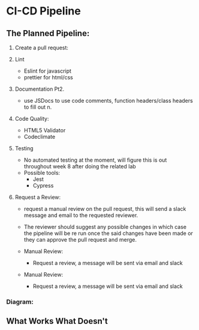 # CI-CD Pipeline

## The Planned Pipeline:

1. Create a pull request:

2. Lint
    - Eslint for javascript
    - prettier for html/css

3. Documentation Pt2.
    - use JSDocs to use code comments, function headers/class headers to fill out n.

3. Code Quality:
    - HTML5 Validator
    - Codeclimate

4. Testing
    - No automated testing at the moment, will figure this is out throughout week 8 after doing the related lab
    - Possible tools:
        - Jest
        - Cypress

5. Request a Review:
    - request a manual review on the pull request, this will send a slack message and email to the requested reviewer.  
    - The reviewer should suggest any possible changes in which case the pipeline will be re run once the said changes have been made or they can approve the pull request and merge.



    - Manual Review:
        - Request a review, a message will be sent via email and slack
    - Manual Review:
        - Request a review, a message will be sent via email and slack

### Diagram:



## What Works What Doesn't